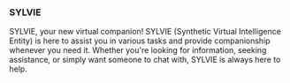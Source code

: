 ### SYLVIE
SYLVIE, your new virtual companion! SYLVIE (Synthetic Virtual Intelligence Entity) is here to assist you in various tasks and provide companionship whenever you need it. Whether you're looking for information, seeking assistance, or simply want someone to chat with, SYLVIE is always here to help.
